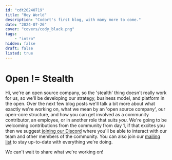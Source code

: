 ```yaml
---
id: "cdt20240719"
title: "Hey World"
description: "Codort's first blog, with many more to come."
date: "2024-07-26"
cover: "covers/cody_black.png"
tags:
    - "intro"
hidden: false
draft: false
listed: true
---
```


# Open != Stealth

Hi, we're an open source company, so the 'stealth' thing doesn't really work for us, so we'll be developing our strategy, business model, and platform in the open.
Over the next few blog posts we'll talk a bit more about what exactly we're working on, what we mean by an 'open source company', our open-core structure, and how you can get involved as a community contributor, an employee, or in another role that suits *you*.
We're going to be welcoming contributions from the community from day 1, if that excites you then we suggest <a href="https://discord.com/invite/nnBHHbMr23">joining our Discord</a> where you'll be able to interact with our team and other members of the community.
You can also join our [mailing list](/contact) to stay up-to-date with everything we're doing.

We can't wait to share what we're working on!